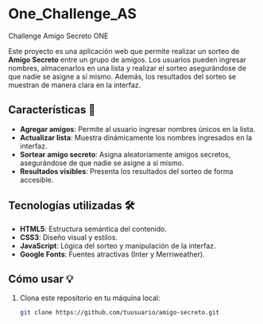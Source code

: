 # One_Challenge_AS
Challenge Amigo Secreto ONE

Este proyecto es una aplicación web que permite realizar un sorteo de **Amigo Secreto** entre un grupo de amigos. Los usuarios pueden ingresar nombres, almacenarlos en una lista y realizar el sorteo asegurándose de que nadie se asigne a sí mismo. Además, los resultados del sorteo se muestran de manera clara en la interfaz.

## Características 🚀

- **Agregar amigos**: Permite al usuario ingresar nombres únicos en la lista.
- **Actualizar lista**: Muestra dinámicamente los nombres ingresados en la interfaz.
- **Sortear amigo secreto**: Asigna aleatoriamente amigos secretos, asegurándose de que nadie se asigne a sí mismo.
- **Resultados visibles**: Presenta los resultados del sorteo de forma accesible.

## Tecnologías utilizadas 🛠️

- **HTML5**: Estructura semántica del contenido.
- **CSS3**: Diseño visual y estilos.
- **JavaScript**: Lógica del sorteo y manipulación de la interfaz.
- **Google Fonts**: Fuentes atractivas (Inter y Merriweather).

## Cómo usar 💡

1. Clona este repositorio en tu máquina local:
   ```bash
   git clone https://github.com/tuusuario/amigo-secreto.git
